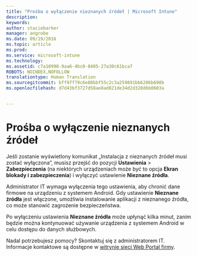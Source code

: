 ```yaml
---
title: "Prośba o wyłączenie nieznanych źródeł | Microsoft Intune"
description: 
keywords: 
author: staciebarker
manager: angrobe
ms.date: 09/19/2016
ms.topic: article
ms.prod: 
ms.service: microsoft-intune
ms.technology: 
ms.assetid: c7a10998-9aa6-4bc0-8405-27a30c61bca7
ROBOTS: NOINDEX,NOFOLLOW
translationtype: Human Translation
ms.sourcegitcommit: bff97f79c6e88bbf55c2c3a259891bb6206b690b
ms.openlocfilehash: d7d43bf3727d58ae8ad821de34d2d328d6b0603a


---
```


# Prośba o wyłączenie nieznanych źródeł

Jeśli zostanie wyświetlony komunikat „Instalacja z nieznanych źródeł musi zostać wyłączona”, musisz przejść do pozycji **Ustawienia** > **Zabezpieczenia** (na niektórych urządzeniach może być to opcja **Ekran blokady i zabezpieczenia**) i wyłączyć ustawienie **Nieznane źródła**.

Administrator IT wymaga wyłączenia tego ustawienia, aby chronić dane firmowe na urządzeniu z systemem Android. Gdy ustawienie **Nieznane źródła** jest włączone, umożliwia instalowanie aplikacji z nieznanego źródła, co może stanowić zagrożenie bezpieczeństwa.

Po wyłączeniu ustawienia **Nieznane źródła** może upłynąć kilka minut, zanim będzie można kontynuować używanie urządzenia z systemem Android w celu dostępu do danych służbowych.

Nadal potrzebujesz pomocy? Skontaktuj się z administratorem IT. Informacje kontaktowe są dostępne w [witrynie sieci Web Portal firmy](http://portal.manage.microsoft.com).





<!--HONumber=Sep16_HO3-->


